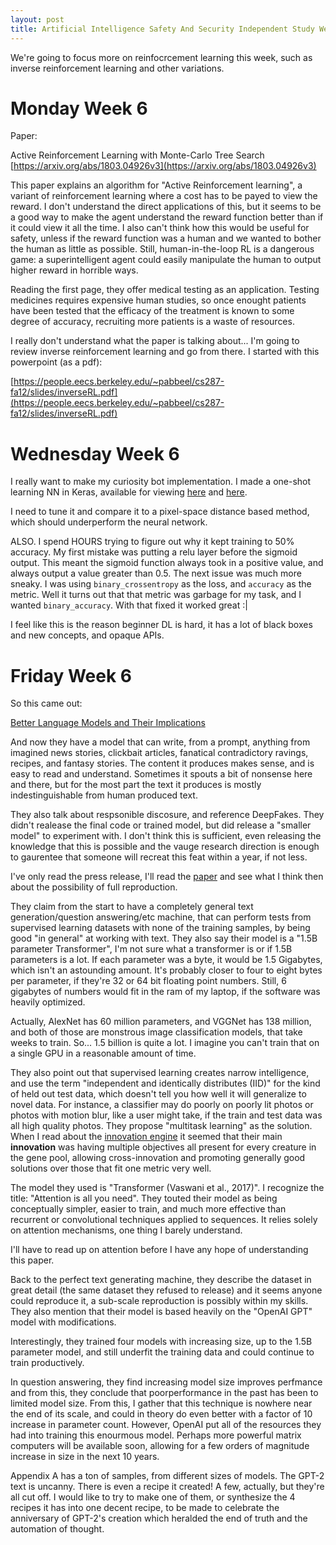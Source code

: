 ```yaml
---
layout: post
title: Artificial Intelligence Safety And Security Independent Study Week 6
---
```


We're going to focus more on reinfocrcement learning this week, such as inverse reinforcement
learning and other variations.



# Monday Week 6

Paper:

Active Reinforcement Learning with Monte-Carlo Tree Search
<br>
[https://arxiv.org/abs/1803.04926v3](https://arxiv.org/abs/1803.04926v3)

This paper explains an algorithm for "Active Reinforcement learning", a variant of reinforcement
learning where a cost has to be payed to view the reward. I don't understand the direct applications
of this, but it seems to be a good way to make the agent understand the reward function better than
if it could view it all the time. I also can't think how this would be useful for safety, unless if
the reward function was a human and we wanted to bother the human as little as possible. Still,
human-in-the-loop RL is a dangerous game: a superintelligent agent could easily manipulate the human
to output higher reward in horrible ways.

Reading the first page, they offer medical testing as an application. Testing medicines requires
expensive human studies, so once enought patients have been tested that the efficacy of the
treatment is known to some degree of accuracy, recruiting more patients is a waste of resources.


I really don't understand what the paper is talking about... I'm going to review inverse
reinforcement learning and go from there. I started with this powerpoint (as a pdf):

[https://people.eecs.berkeley.edu/~pabbeel/cs287-fa12/slides/inverseRL.pdf](https://people.eecs.berkeley.edu/~pabbeel/cs287-fa12/slides/inverseRL.pdf)


# Wednesday Week 6

I really want to make my curiosity bot implementation. I made a one-shot learning NN in Keras,
available for viewing [here](https://www.maxwilliams.us/files/few-shot-mnist-1.html) and 
[here](https://github.com/robertmaxwilliams/max-website/blob/master/notebooks/few-shot-mnist.ipynb).

I need to tune it and compare it to a pixel-space distance based method, which should underperform
the neural network.

ALSO. I spend HOURS trying to figure out why it kept training to 50% accuracy. My first mistake was
putting a relu layer before the sigmoid output. This meant the sigmoid function always took in a
positive value, and always output a value greater than 0.5. The next issue was much more sneaky. I
was using `binary_crossentropy` as the loss, and `accuracy` as the metric. Well it turns out that
that metric was garbage for my task, and I wanted `binary_accuracy`. With that fixed it worked great
:|

I feel like this is the reason beginner DL is hard, it has a lot of black boxes and new concepts,
and opaque APIs.

# Friday Week 6

So this came out:

[Better Language Models and Their Implications](https://blog.openai.com/better-language-models/)

And now they have a model that can write, from a prompt, anything from imagined news stories,
clickbait articles, fanatical contradictory ravings, recipes, and fantasy stories. The content it
produces makes sense, and is easy to read and understand. Sometimes it spouts a bit of nonsense here
and there, but for the most part the text it produces is mostly indestinguishable from human
produced text.

They also talk about respsonible discosure, and reference DeepFakes. They didn't realease the final
code or trained model, but did release a "smaller model" to experiment with. I don't think this is
sufficient, even releasing the knowledge that this is possible and the vauge research direction is
enough to gaurentee that someone will recreat this feat within a year, if not less. 

I've only read the press release, I'll read the [paper](https://d4mucfpksywv.cloudfront.net/better-language-models/language_models_are_unsupervised_multitask_learners.pdf)
and see what I think then about the possibility of full reproduction.

They claim from the start to have a completely general text generation/question answering/etc
machine, that can perform tests from supervised learning datasets with none of the training samples,
by being good "in general" at working with text. They also say their model is a "1.5B parameter
Transformer", I'm not sure what a transformer is or if 1.5B parameters is a lot. If each parameter
was a byte, it would be 1.5 Gigabytes, which isn't an astounding amount. It's probably closer to
four to eight bytes per parameter, if they're 32 or 64 bit floating point numbers. Still, 6
gigabytes of numbers would fit in the ram of my laptop, if the software was heavily optimized. 

Actually, AlexNet has 60 million parameters, and VGGNet has 138 million, and both of those are
monstrous image classification models, that take weeks to train.  So... 1.5 billion is quite a lot.
I imagine you can't train that on a single GPU in a reasonable amount of time. 

They also point out that supervised learning creates narrow intelligence, and use the term
"independent and identically distributes (IID)" for the kind of held out test data, which doesn't
tell you how well it will generalize to novel data. For instance, a classifier may do poorly on
poorly lit photos or photos with motion blur, like a user might take, if the train and test data was
all high quality photos. They propose "multitask learning" as the solution. When I read about the
[innovation engine](https://www.maxwilliams.us/blog/2019-2-4-Spring-ML-Week-5) it seemed that their
main __innovation__ was having multiple objectives all present for every creature in the gene pool,
allowing cross-innovation and promoting generally good solutions over those that fit one metric very
well.

The model they used is "Transformer (Vaswani et al., 2017)". I recognize the title: "Attention is
all you need". They touted their model as being conceptually simpler, easier to train, and much
more effective than recurrent or convolutional techniques applied to sequences. It relies solely on
attention mechanisms, one thing I barely understand.

I'll have to read up on attention before I have any hope of understanding this paper.

Back to the perfect text generating machine, they describe the dataset in great detail (the same
dataset they refused to release) and it seems anyone could reproduce it, a sub-scale reproduction is
possibly within my skills. They also mention that their model is based heavily on the "OpenAI GPT"
model with modifications.

Interestingly, they trained four models with increasing size, up to the 1.5B parameter model, and
still underfit the training data and could continue to train productively.

In question answering, they find increasing model size improves perfmance and from this, they
conclude that poorperformance in the past has been to limited model size. From this, I gather that
this technique is nowhere near the end of its scale, and could in theory do even better with a
factor of 10 increase in parameter count. However, OpenAI put all of the resources they had into
training this enourmous model. Perhaps more powerful matrix computers will be available soon,
allowing for a few orders of magnitude increase in size in the next 10 years. 

Appendix A has a ton of samples, from different sizes of models. The GPT-2 text is uncanny. There is
even a recipe it created! A few, actually, but they're all cut off. I would like to try to make one
of them, or synthesize the 4 recipes it has into one decent recipe, to be made to celebrate the
anniversary of GPT-2's creation which heralded the end of truth and the automation of thought.
